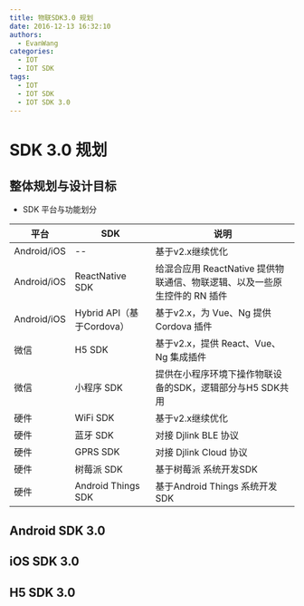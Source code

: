 ```yaml
---
title: 物联SDK3.0 规划
date: 2016-12-13 16:32:10
authors:
  - EvanWang
categories:
  - IOT
  - IOT SDK
tags:
  - IOT
  - IOT SDK
  - IOT SDK 3.0
---
```


# SDK 3.0 规划

## 整体规划与设计目标

<!-- more -->

- SDK 平台与功能划分

| 平台 | SDK | 说明 |
| --- | --- | --- |
| Android/iOS | -- | 基于v2.x继续优化 |
| Android/iOS | ReactNative SDK | 给混合应用 ReactNative 提供物联通信、物联逻辑、以及一些原生控件的 RN 插件 |
| Android/iOS | Hybrid API（基于Cordova） | 基于v2.x，为 Vue、Ng 提供Cordova 插件 |
| 微信 | H5 SDK | 基于v2.x，提供 React、Vue、Ng 集成插件 |
| 微信 | 小程序 SDK | 提供在小程序环境下操作物联设备的SDK，逻辑部分与H5 SDK共用 |
| 硬件 | WiFi SDK | 基于v2.x继续优化 |
| 硬件 | 蓝牙 SDK | 对接 Djlink BLE 协议 |
| 硬件 | GPRS SDK |  对接 Djlink Cloud 协议|
| 硬件 | 树莓派 SDK | 基于树莓派 系统开发SDK |
| 硬件 | Android Things SDK | 基于Android Things 系统开发SDK |

## Android SDK 3.0

## iOS SDK 3.0

## H5 SDK 3.0
